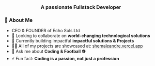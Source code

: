 
<h3 align="center">A passionate Fullstack Developer</h3>

### 🌟 About Me
- CEO & FOUNDER of Echo Sols Ltd
- 👯 Looking to collaborate on **world-changing technological solutions**
- 🤝 Currently building impactful **impactful solutions & Projects**
- 👨‍💻 All of my projects are showcased at: [shemaleandre.vercel.app](https://shemaleandre.vercel.app)
- 💬 Ask me about **Coding & Football ⚽**
- ⚡ Fun fact: **Coding is a passion, not just a profession**




